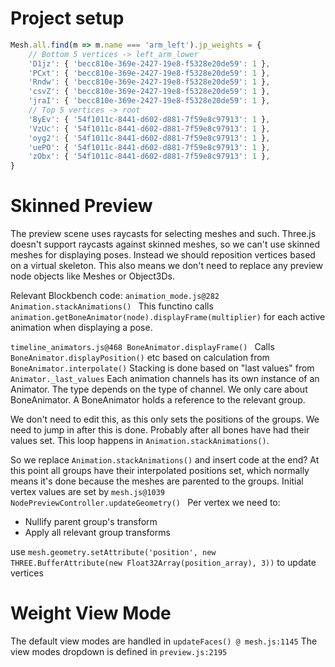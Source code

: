 # Project setup
```js
Mesh.all.find(m => m.name === 'arm_left').jp_weights = {
    // Bottom 5 vertices -> left_arm_lower
    'D1jz': { 'becc810e-369e-2427-19e8-f5328e20de59': 1 }, 
    'PCxt': { 'becc810e-369e-2427-19e8-f5328e20de59': 1 }, 
    'Rndw': { 'becc810e-369e-2427-19e8-f5328e20de59': 1 }, 
    'csvZ': { 'becc810e-369e-2427-19e8-f5328e20de59': 1 }, 
    'jraI': { 'becc810e-369e-2427-19e8-f5328e20de59': 1 },
    // Top 5 vertices -> root
    'ByEv': { '54f1011c-8441-d602-d881-7f59e8c97913': 1 }, 
    'VzUc': { '54f1011c-8441-d602-d881-7f59e8c97913': 1 }, 
    'oyg2': { '54f1011c-8441-d602-d881-7f59e8c97913': 1 }, 
    'uePO': { '54f1011c-8441-d602-d881-7f59e8c97913': 1 }, 
    'zObx': { '54f1011c-8441-d602-d881-7f59e8c97913': 1 },
}
```

# Skinned Preview
The preview scene uses raycasts for selecting meshes and such. Three.js doesn't support raycasts against skinned meshes, so we can't use skinned meshes for displaying poses. Instead we should reposition vertices based on a virtual skeleton. This also means we don't need to replace any preview node objects like Meshes or Object3Ds.

Relevant Blockbench code: 
`animation_mode.js@282 Animation.stackAnimations() `
This functino calls `animation.getBoneAnimator(node).displayFrame(multiplier)` for each active animation when displaying a pose.

`timeline_animators.js@468 BoneAnimator.displayFrame() `
Calls `BoneAnimator.displayPosition()` etc based on calculation from `BoneAnimator.interpolate()`
Stacking is done based on "last values" from `Animator._last_values`
Each animation channels has its own instance of an Animator. The type depends on the type of channel. We only care about BoneAnimator. A BoneAnimator holds a reference to the relevant group.

We don't need to edit this, as this only sets the positions of the groups.
We need to jump in after this is done.
Probably after all bones have had their values set. This loop happens in `Animation.stackAnimations()`.

So we replace `Animation.stackAnimations()` and insert code at the end?
At this point all groups have their interpolated positions set, which normally means it's done because the meshes are parented to the groups.
Initial vertex values are set by `mesh.js@1039 NodePreviewController.updateGeometry() `
Per vertex we need to:
- Nullify parent group's transform
- Apply all relevant group transforms 

use `mesh.geometry.setAttribute('position', new THREE.BufferAttribute(new Float32Array(position_array), 3))`
to update vertices

# Weight View Mode

The default view modes are handled in `updateFaces() @ mesh.js:1145`
The view modes dropdown is defined in `preview.js:2195`
